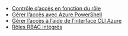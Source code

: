 * [Contrôle d’accès en fonction du rôle](../articles/active-directory/role-based-access-control-configure.md)
* [Gérer l’accès avec Azure PowerShell](../articles/active-directory/role-based-access-control-manage-access-powershell.md)
* [Gérer l’accès à l’aide de l’interface CLI Azure](../articles/active-directory/role-based-access-control-manage-access-azure-cli.md)
* [Rôles RBAC intégrés](../articles/active-directory/role-based-access-built-in-roles.md)



<!--HONumber=Nov16_HO3-->


